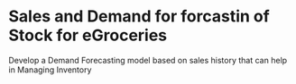 # Sales and Demand for forcastin of Stock	 for eGroceries
Develop a Demand Forecasting model based on sales history that can help in Managing Inventory





